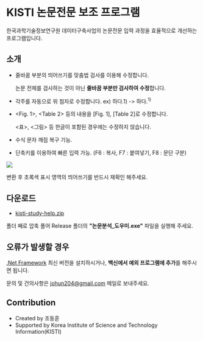 # KISTI 논문전문 보조 프로그램

한국과학기술정보연구원 데이터구축사업의 논문전문 입력 과정을 효율적으로 개선하는 프로그램입니다.

## 소개
* 줄바꿈 부분의 띄어쓰기를 맞춤법 검사를 이용해 수정합니다.

  논문 전체를 검사하는 것이 아닌 **줄바꿈 부분만 검사하여 수정**합니다.

* 각주를 자동으로 위 첨자로 수정합니다. ex) 하다.1) -> 하다.<sup>1)</sup>
* <Fig. 1>, <Table 2> 등의 내용을 [Fig. 1], [Table 2]로 수정합니다.

  <표>, <그림> 등 한글이 포함된 경우에는 수정하지 않습니다.
 
* 수식 문자 깨짐 복구 기능.
* 단축키를 이용하여 빠른 입력 가능. (F6 : 복사, F7 : 붙여넣기, F8 : 문단 구분)


<img src="https://raw.githubusercontent.com/johun204/kisti-study-help/main/example.gif" />


변환 후 초록색 표시 영역의 띄어쓰기를 반드시 재확인 해주세요.


## 다운로드
* [kisti-study-help.zip](https://github.com/johun204/kisti-study-help/archive/main.zip) 

 폴더 째로 압축 풀어 Release 폴더의 **"논문분석_도우미.exe"** 파일을 실행해 주세요.


## 오류가 발생할 경우
[.Net Framework](https://dotnet.microsoft.com/download/dotnet-framework/thank-you/net48-kor) 최신 버전을 설치하시거나, **백신에서 예외 프로그램에 추가**를 해주시면 됩니다.


문의 및 건의사항은 [johun204@gmail.com](mailto:johun204@gmail.com) 메일로 보내주세요.

## Contribution
  * Created by 조동훈
  * Supported by Korea Institute of Science and Technology Information(KISTI)

